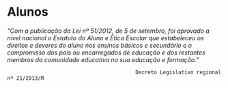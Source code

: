 ﻿# Alunos

*"Com a publicação da Lei nº 51/2012, de 5 de setembro, foi aprovado a nível nacional o Estatuto do Aluno e Ética Escolar que estabeleceu os direitos e deveres do aluno nos ensinos básicos e secundário e o compromisso dos pais ou encarregados de educação e dos restantes membros da comunidade educativa na sua educação e formação."*

                                              Decreto Legislativo regional nº 21/2013/M